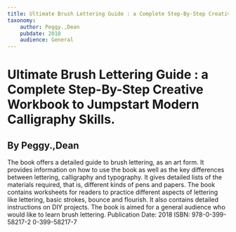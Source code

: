 ```yaml
---
title: Ultimate Brush Lettering Guide : a Complete Step-By-Step Creative Workbook to Jumpstart Modern Calligraphy Skills.
taxonomy:
	author: Peggy.,Dean
	pubdate: 2018
	audience: General
---
```

# Ultimate Brush Lettering Guide : a Complete Step-By-Step Creative Workbook to Jumpstart Modern Calligraphy Skills.
## By Peggy.,Dean

The book offers a detailed guide to brush lettering, as an art form. It provides information on how to use the book as well as the key differences between lettering, calligraphy and typography. It gives detailed lists of the materials required, that is, different kinds of pens and papers. The book contains worksheets for readers to practice different aspects of lettering like lettering, basic strokes, bounce and flourish. It also contains detailed instructions on DIY projects. The book is aimed for a general audience who would like to learn brush lettering.
Publication Date: 2018
ISBN: 978-0-399-58217-2 0-399-58217-7